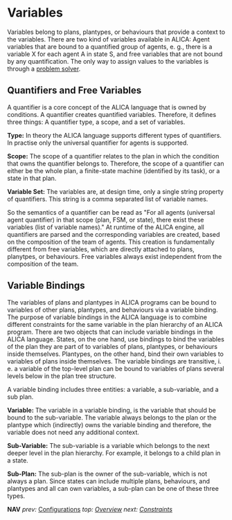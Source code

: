 # Variables

Variables belong to plans, plantypes, or behaviours that provide a context to the variables. There are two kind of variables available in ALICA: Agent variables that are bound to a quantified group of agents, e. g., there is a variable X for each agent A in state S, and free variables that are not bound by any quantification. The only way to assign values to the variables is through a [problem solver](./solvers.md). 

## Quantifiers and Free Variables

A quantifier is a core concept of the ALICA language that is owned by conditions. A quantifier creates quantified variables. Therefore, it defines three things: A quantifier type, a scope, and a set of variables.

**Type:** In theory the ALICA language supports different types of quantifiers. In practise only the universal quantifier for agents is supported.

**Scope:** The scope of a quantifier relates to the plan in which the condition that owns the quantifier belongs to. Therefore, the scope of a quantifier can either be the whole plan, a finite-state machine (identified by its task), or a state in that plan.

**Variable Set:** The variables are, at design time, only a single string property of quantifiers. This string is a comma separated list of variable names.

So the semantics of a quantifier can be read as "For all agents (universal agent quantifier) in that scope (plan, FSM, or state), there exist these variables (list of variable names)." At runtime of the ALICA engine, all quantifiers are parsed and the corresponding variables are created, based on the composition of the team of agents. This creation is fundamentally different from free variables, which are directly attached to plans, planytpes, or behaviours. Free variables always exist independent from the composition of the team.

## Variable Bindings

The variables of plans and plantypes in ALICA programs can be bound to variables of other plans, plantypes, and behaviours via a variable binding. The purpose of variable bindings in the ALICA language is to combine different constraints for the same variable in the plan hierarchy of an ALICA program. 
There are two objects that can include variable bindings in the ALICA language. States, on the one hand, use bindings to bind the variables of the plan they are part of to variables of plans, plantypes, or behaviours inside themselves. Plantypes, on the other hand, bind their own variables to variables of plans inside themselves. The variable bindings are transitive, i. e. a variable of the top-level plan can be bound to variables of plans several levels below in the plan tree structure.

A variable binding includes three entities: a variable, a sub-variable, and a sub plan.

**Variable:** The variable in a variable binding, is the variable that should be bound to the sub-variable. The variable always belongs to the plan or the plantype which (indirectly) owns the variable binding and therefore, the variable does not need any additional context.

**Sub-Variable:** The sub-variable is a variable which belongs to the next deeper level in the plan hierarchy. For example, it belongs to a child plan in a state.

**Sub-Plan:** The sub-plan is the owner of the sub-variable, which is not always a plan. Since states can include multiple plans, behaviours, and plantypes and all can own variables, a sub-plan can be one of these three types.

**NAV** *prev:* [Configurations](configurations.md) *top: [Overview](../README.md)* *next: [Constraints](constraints.md)*

